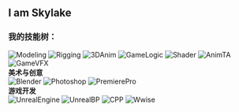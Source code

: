 ## I am Skylake

### 我的技能树：
![Modeling](https://img.shields.io/badge/Modeling-99e83f.svg)
![Rigging](https://img.shields.io/badge/Rigging-99e83f.svg)
![3DAnim](https://img.shields.io/badge/3D%20Animation-99e83f.svg)
![GameLogic](https://img.shields.io/badge/Game%20Logic%20and%20Level%20Scripting-0078d4.svg)
![Shader](https://img.shields.io/badge/Shader%20Lang-ffdb00.svg)
![AnimTA](https://img.shields.io/badge/Technical%20Artist%20of%20Animation-ff0000.svg)
![GameVFX](https://img.shields.io/badge/Game%20VFX-ff0000.svg)  
**美术与创意**  
![Blender](https://img.shields.io/badge/Blender-%23F5792A.svg?logo=blender&logoColor=181818)
![Photoshop](https://img.shields.io/badge/Photoshop-31A8FF.svg?logo=adobephotoshop&logoColor=181818)
![PremierePro](https://img.shields.io/badge/Premiere%20Pro-9999FF.svg?logo=adobepremierepro&logoColor=181818)  
**游戏开发**  
![UnrealEngine](https://img.shields.io/badge/Unreal%20Engine-0E1128.svg?logo=unrealengine&logoColor=white)
![UnrealBP](https://img.shields.io/badge/Unreal%20Blueprint-00599C?logo=unrealengine&logoColor=181818)
![CPP](https://img.shields.io/badge/Unreal%20C++-00599C?logo=cplusplus&logoColor=181818)
![Wwise](https://img.shields.io/badge/Wwise-00549F.svg?logo=wwise&logoColor=white)
